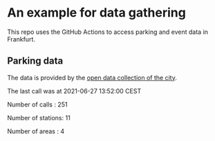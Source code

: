 # An example for data gathering

This repo uses the GitHub Actions to access parking and event data in Frankfurt.

## Parking data
The data is provided by the [open data collection of the city](https://www.offenedaten.frankfurt.de/).

The last call was at 2021-06-27 13:52:00 CEST

Number of calls   : 251

Number of stations:  11

Number of areas   :   4

